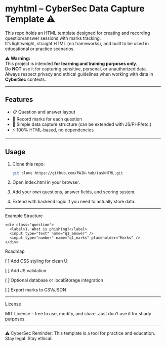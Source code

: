 # myhtml – CyberSec Data Capture Template ⚠️

This repo holds an HTML template designed for creating and recording question/answer sessions with marks tracking.  
It’s lightweight, straight HTML (no frameworks), and built to be used in educational or practice scenarios.

⚠️ **Warning:**  
This project is intended **for learning and training purposes only**.  
Do **NOT** use it for capturing sensitive, personal, or unauthorized data.  
Always respect privacy and ethical guidelines when working with data in **CyberSec** contexts.

---

## Features
- 📋 Question and answer layout  
- 📝 Record marks for each question  
- 💾 Simple data capture structure (can be extended with JS/PHP/etc.)  
- ⚡ 100% HTML-based, no dependencies  

---

## Usage
1. Clone this repo:
   ```bash
   git clone https://github.com/PAIN-hub/taskHTML.git

2. Open index.html in your browser.


3. Add your own questions, answer fields, and scoring system.


4. Extend with backend logic if you need to actually store data.




---

Example Structure
```
<div class="question">
  <label>1. What is phishing?</label>
  <input type="text" name="q1_answer" />
  <input type="number" name="q1_marks" placeholder="Marks" />
</div>
```

Roadmap

[ ] Add CSS styling for clean UI

[ ] Add JS validation

[ ] Optional database or localStorage integration

[ ] Export marks to CSV/JSON



---

License

MIT License – free to use, modify, and share.
Just don’t use it for shady purposes.


---

⚠️ CyberSec Reminder: This template is a tool for practice and education.
Stay legal. Stay ethical.

